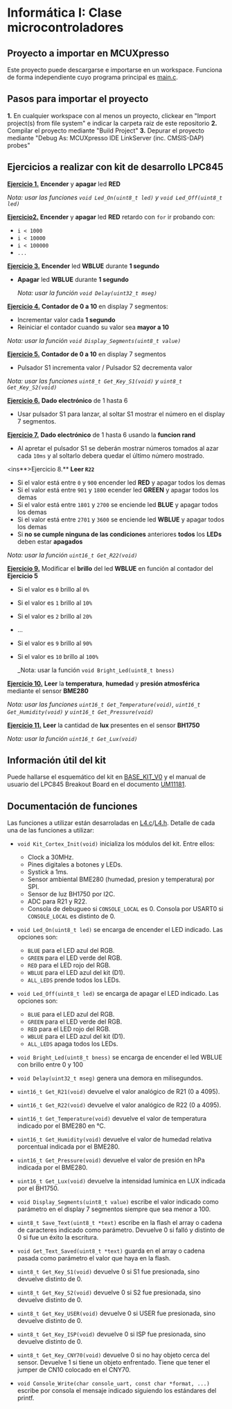 # Informática I: Clase microcontroladores 


## Proyecto a importar en MCUXpresso

Este proyecto puede descargarse e importarse en un workspace. Funciona de forma independiente cuyo programa principal es [main.c](source/main.c).

## Pasos para importar el proyecto

**1.** En cualquier workspace con al menos un proyecto, clickear en "Import project(s) from file system" e indicar la carpeta raiz de este repositorio
**2.** Compilar el proyecto mediante "Build Project"
**3.** Depurar el proyecto mediante "Debug As: MCUXpresso IDE LinkServer (inc. CMSIS-DAP) probes"

## Ejercicios a realizar con kit de desarrollo LPC845
<ins>**Ejercicio 1.**</ins> **Encender** y **apagar** led **RED**
   
   _Nota: usar las funciones `void Led_On(uint8_t led)` y `void Led_Off(uint8_t led)`_

<ins>**Ejercicio2.**</ins> **Encender** y **apagar** led **RED** retardo con `for` ir probando con:
* `i < 1000`
* `i < 10000`
* `i < 100000`
* `...`

<ins>**Ejercicio 3.**</ins> **Encender** led **WBLUE** durante **1 segundo**
 - **Apagar** led **WBLUE** durante **1 segundo**

   _Nota: usar la función `void Delay(uint32_t mseg)`_

<ins>**Ejercicio 4.**</ins> **Contador de 0 a 10** en display 7 segmentos:
  - Incrementar valor cada **1 segundo**
  - Reiniciar el contador cuando su valor sea **mayor a 10**

  _Nota: usar la función `void Display_Segments(uint8_t value)`_

<ins>**Ejercicio 5.**</ins> **Contador de 0 a 10** en display 7 segmentos
  - Pulsador S1 incrementa valor / Pulsador S2 decrementa valor

  _Nota: usar las funciones `uint8_t Get_Key_S1(void)` y `uint8_t Get_Key_S2(void)`_

<ins>**Ejercicio 6.**</ins> **Dado electrónico** de 1 hasta 6
  - Usar pulsador S1 para lanzar, al soltar S1 mostrar el número en el display 7 segmentos.

<ins>**Ejercicio 7.**</ins> **Dado electrónico** de 1 hasta 6 usando la **funcion rand**
  - Al apretar el pulsador S1 se deberán mostrar números tomados al azar cada `10ms` y al soltarlo debera quedar el último número mostrado.

<ins**>Ejercicio 8.**</ins> **Leer `R22`**
  - Si el valor está entre `0` y `900` encender led **RED** y apagar todos los demas
  - Si el valor está entre `901` y `1800` ecender led **GREEN** y apagar todos los demas
  - Si el valor está entre `1801` y `2700` se enciende led **BLUE** y apagar todos los demas
  - Si el valor está entre `2701` y `3600` se enciende led **WBLUE** y apagar todos los demas
  - Si **no se cumple ninguna de las condiciones** anteriores **todos** los **LEDs** deben estar **apagados**
 
  _Nota: usar la función `uint16_t Get_R22(void)`_

<ins>**Ejercicio 9.**</ins> Modificar el **brillo** del led **WBLUE** en función al contador del **Ejercicio 5**
- Si el valor es `0` brillo al `0%`
- Si el valor es `1` brillo al `10%`
- Si el valor es `2` brillo al `20%`
- ...
- Si el valor es `9` brillo al `90%`
- Si el valor es `10` brillo al `100%`

  _Nota: usar la función `void Bright_Led(uint8_t bness)`

<ins>**Ejercicio 10.**</ins> **Leer** la **temperatura**, **humedad** y **presión atmosférica** mediante el sensor **BME280**

_Nota: usar las funciones `uint16_t Get_Temperature(void)`, `uint16_t Get_Humidity(void)` y `uint16_t Get_Pressure(void)`_

<ins>**Ejercicio 11.**</ins> **Leer** la cantidad de **lux** presentes en el sensor **BH1750**

_Nota: usar la función `uint16_t Get_Lux(void)`_

## Información útil del kit

Puede hallarse el esquemático del kit en [BASE_KIT_V0](docs/BASE_KIT_V0.pdf) y el manual de usuario del LPC845 Breakout Board en el documento [UM11181](docs/UM11181.pdf).

## Documentación de funciones

Las funciones a utilizar están desarroladas en [L4.c](source/L4.c)/[L4.h](source/L4.h). Detalle de cada una de las funciones a utilizar:

- `void Kit_Cortex_Init(void)` inicializa los módulos del kit. Entre ellos:

    - Clock a 30MHz.
    - Pines digitales a botones y LEDs.
    - Systick a 1ms.
    - Sensor ambiental BME280 (humedad, presion y temperatura) por SPI.
    - Sensor de luz BH1750 por I2C.
    - ADC para R21 y R22.
    - Consola de debugueo si `CONSOLE_LOCAL` es 0. Consola por USART0 si `CONSOLE_LOCAL` es distinto de 0.

- `void Led_On(uint8_t led)` se encarga de encender el LED indicado. Las opciones son:

    - `BLUE` para el LED azul del RGB.
    - `GREEN` para el LED verde del RGB.
    - `RED` para el LED rojo del RGB.
    - `WBLUE` para el LED azul del kit (D1).
    - `ALL_LEDS` prende todos los LEDs.

- `void Led_Off(uint8_t led)` se encarga de apagar el LED indicado. Las opciones son:

    - `BLUE` para el LED azul del RGB.
    - `GREEN` para el LED verde del RGB.
    - `RED` para el LED rojo del RGB.
    - `WBLUE` para el LED azul del kit (D1).
    - `ALL_LEDS` apaga todos los LEDs.

- `void Bright_Led(uint8_t bness)` se encarga de encender el led WBLUE con brillo entre 0 y 100

- `void Delay(uint32_t mseg)` genera una demora en milisegundos.

- `uint16_t Get_R21(void)` devuelve el valor analógico de R21 (0 a 4095).

- `uint16_t Get_R22(void)` devuelve el valor analógico de R22 (0 a 4095).

- `uint16_t Get_Temperature(void)` devuelve el valor de temperatura indicado por el BME280 en °C.

- `uint16_t Get_Humidity(void)` devuelve el valor de humedad relativa porcentual indicada por el BME280.

- `uint16_t Get_Pressure(void)` devuelve el valor de presión en hPa indicada por el BME280.

- `uint16_t Get_Lux(void)` devuelve la intensidad lumínica en LUX indicada por el BH1750.

- `void Display_Segments(uint8_t value)` escribe el valor indicado como parámetro en el display 7 segmentos siempre que sea menor a 100.

- `uint8_t Save_Text(uint8_t *text)` escribe en la flash el array o cadena de caracteres indicado como parámetro. Devuelve 0 si falló y distinto de 0 si fue un éxito la escritura.

- `void Get_Text_Saved(uint8_t *text)` guarda en el array o cadena pasada como parámetro el valor que haya en la flash.

- `uint8_t Get_Key_S1(void)` devuelve 0 si S1 fue presionada, sino devuelve distinto de 0.

- `uint8_t Get_Key_S2(void)` devuelve 0 si S2 fue presionada, sino devuelve distinto de 0.

- `uint8_t Get_Key_USER(void)` devuelve 0 si USER fue presionada, sino devuelve distinto de 0.

- `uint8_t Get_Key_ISP(void)` devuelve 0 si ISP fue presionada, sino devuelve distinto de 0.

- `uint8_t Get_Key_CNY70(void)` devuelve 0 si no hay objeto cerca del sensor. Devuelve 1 si tiene un objeto enfrentado. Tiene que tener el jumper de CN10 colocado en el CNY70.

- `void Console_Write(char console_uart, const char *format, ...)` escribe por consola el mensaje indicado siguiendo los estándares del printf.